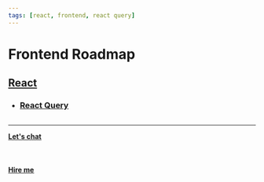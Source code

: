 ```yaml
---
tags: [react, frontend, react query]
---
```


# Frontend Roadmap

## [React](/docs/notebook/frontend/react/intro)
 * ### [React Query](/docs/notebook/Frontend/React/react%20query)

## 

<hr></hr>

<a href="https://calendly.com/mattherzog/quick-chat" target="_blank"><b><u>Let's chat</u></b></a>
<br></br>
<br></br>
<a href="https://directsystems.io/" target="_blank"><b><u>Hire me</u></b></a>

